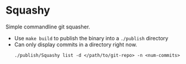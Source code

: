 # Squashy
Simple commandline git squasher.

- Use `make build` to publish the binary into a `./publish` directory
- Can only display commits in a directory right now.
  ```
  ./publish/Squashy list -d </path/to/git-repo> -n <num-commits>
  ```
